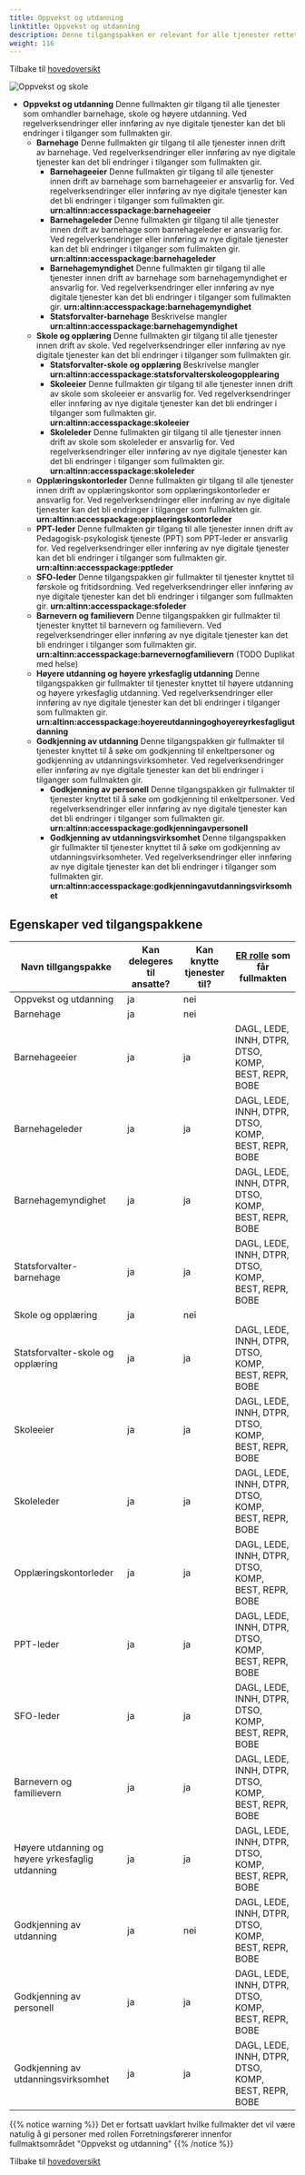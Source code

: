 ```yaml
---
title: Oppvekst og utdanning
linktitle: Oppvekst og utdanning
description: Denne tilgangspakken er relevant for alle tjenester rettet mot virksomheter med aktivitet innen oppvekst, skole og høyere utdanning
weight: 116
---
```


Tilbake til [hovedoversikt](/authorization/modules/accessgroups/type-accessgroups/versjon-3/#oversikt-over-tilgangspakker)


![Oppvekst og skole](os3.jpg "Oppvekst og skole")
- **Oppvekst og utdanning** Denne fullmakten gir tilgang til alle tjenester som omhandler barnehage, skole og høyere utdanning. Ved regelverksendringer eller innføring av nye digitale tjenester kan det bli endringer i tilganger som fullmakten gir.
    - **Barnehage** Denne fullmakten gir tilgang til alle tjenester innen drift av barnehage. Ved regelverksendringer eller innføring av nye digitale tjenester kan det bli endringer i tilganger som fullmakten gir.
      - **Barnehageeier** Denne fullmakten gir tilgang til alle tjenester innen drift av barnehage som barnehageeier er ansvarlig for. Ved regelverksendringer eller innføring av nye digitale tjenester kan det bli endringer i tilganger som fullmakten gir. **urn:altinn:accesspackage:barnehageeier**
      - **Barnehageleder** Denne fullmakten gir tilgang til alle tjenester innen drift av barnehage som barnehageleder er ansvarlig for. Ved regelverksendringer eller innføring av nye digitale tjenester kan det bli endringer i tilganger som fullmakten gir. **urn:altinn:accesspackage:barnehageleder**
      - **Barnehagemyndighet** Denne fullmakten gir tilgang til alle tjenester innen drift av barnehage som barnehagemyndighet er ansvarlig for. Ved regelverksendringer eller innføring av nye digitale tjenester kan det bli endringer i tilganger som fullmakten gir. **urn:altinn:accesspackage:barnehagemyndighet**
      - **Statsforvalter-barnehage** Beskrivelse mangler  **urn:altinn:accesspackage:barnehagemyndighet**
    - **Skole og opplæring** Denne fullmakten gir tilgang til alle tjenester innen drift av skole. Ved regelverksendringer eller innføring av nye digitale tjenester kan det bli endringer i tilganger som fullmakten gir. 
      - **Statsforvalter-skole og opplæring** Beskrivelse mangler **urn:altinn:accesspackage:statsforvalterskoleogopplearing**
      - **Skoleeier** Denne fullmakten gir tilgang til alle tjenester innen drift av skole som skoleeier er ansvarlig for. Ved regelverksendringer eller innføring av nye digitale tjenester kan det bli endringer i tilganger som fullmakten gir. **urn:altinn:accesspackage:skoleeier**
      - **Skoleleder** Denne fullmakten gir tilgang til alle tjenester innen drift av skole som skoleleder er ansvarlig for. Ved regelverksendringer eller innføring av nye digitale tjenester kan det bli endringer i tilganger som fullmakten gir. **urn:altinn:accesspackage:skoleleder**
    - **Opplæringskontorleder** Denne fullmakten gir tilgang til alle tjenester innen drift av opplæringskontor som opplæringskontorleder er ansvarlig for. Ved regelverksendringer eller innføring av nye digitale tjenester kan det bli endringer i tilganger som fullmakten gir.  **urn:altinn:accesspackage:opplaeringskontorleder**
    - **PPT-leder** Denne fullmakten gir tilgang til alle tjenester innen drift av Pedagogisk-psykologisk tjeneste (PPT) som PPT-leder er ansvarlig for. Ved regelverksendringer eller innføring av nye digitale tjenester kan det bli endringer i tilganger som fullmakten gir. **urn:altinn:accesspackage:pptleder**
    - **SFO-leder** Denne tilgangspakken gir fullmakter til tjenester knyttet til førskole og fritidsordning. Ved regelverksendringer eller innføring av nye digitale tjenester kan det bli endringer i tilganger som fullmakten gir.  **urn:altinn:accesspackage:sfoleder**
    - **Barnevern og familievern** Denne tilgangspakken gir fullmakter til tjenester knyttet til barnevern og familievern. Ved regelverksendringer eller innføring av nye digitale tjenester kan det bli endringer i tilganger som fullmakten gir. **urn:altinn:accesspackage:barnevernogfamilievern** (TODO Duplikat med helse)
	- **Høyere utdanning og høyere yrkesfaglig utdanning** Denne tilgangspakken gir fullmakter til tjenester knyttet til høyere utdanning og høyere yrkesfaglig utdanning. Ved regelverksendringer eller innføring av nye digitale tjenester kan det bli endringer i tilganger som fullmakten gir.  **urn:altinn:accesspackage:hoyereutdanningoghoyereyrkesfagligutdanning**
	- **Godkjenning av utdanning** Denne tilgangspakken gir fullmakter til tjenester knyttet til å søke om godkjenning til enkeltpersoner og godkjenning av utdanningsvirksomheter. Ved regelverksendringer eller innføring av nye digitale tjenester kan det bli endringer i tilganger som fullmakten gir.
    	- **Godkjenning av personell** Denne tilgangspakken gir fullmakter til tjenester knyttet til å søke om godkjenning til enkeltpersoner. Ved regelverksendringer eller innføring av nye digitale tjenester kan det bli endringer i tilganger som fullmakten gir.  **urn:altinn:accesspackage:godkjenningavpersonell**
    	- **Godkjenning av utdanningsvirksomhet** Denne tilgangspakken gir fullmakter til tjenester knyttet til å søke om godkjenning av utdanningsvirksomheter. Ved regelverksendringer eller innføring av nye digitale tjenester kan det bli endringer i tilganger som fullmakten gir.  **urn:altinn:accesspackage:godkjenningavutdanningsvirksomhet**

## Egenskaper ved tilgangspakkene
|Navn tillgangspakke|Kan delegeres til ansatte?|Kan knytte tjenester til?|[ER rolle](/authorization/modules/accessgroups/register_er/#rolletyper-fra-enhetsregisteret) som får fullmakten|
|---|---|---|---|
|Oppvekst og utdanning| ja|nei||
|Barnehage|ja|nei||
|Barnehageeier|ja|ja|DAGL, LEDE, INNH, DTPR, DTSO, KOMP, BEST, REPR, BOBE|
|Barnehageleder|ja|ja|DAGL, LEDE, INNH, DTPR, DTSO, KOMP, BEST, REPR, BOBE|
|Barnehagemyndighet|ja|ja|DAGL, LEDE, INNH, DTPR, DTSO, KOMP, BEST, REPR, BOBE|
|Statsforvalter-barnehage|ja|ja|DAGL, LEDE, INNH, DTPR, DTSO, KOMP, BEST, REPR, BOBE|
|Skole og opplæring|ja|nei||
|Statsforvalter-skole og opplæring|ja|ja|DAGL, LEDE, INNH, DTPR, DTSO, KOMP, BEST, REPR, BOBE|
|Skoleeier|ja|ja|DAGL, LEDE, INNH, DTPR, DTSO, KOMP, BEST, REPR, BOBE|
|Skoleleder|ja|ja|DAGL, LEDE, INNH, DTPR, DTSO, KOMP, BEST, REPR, BOBE|
|Opplæringskontorleder|ja|ja|DAGL, LEDE, INNH, DTPR, DTSO, KOMP, BEST, REPR, BOBE|
|PPT-leder|ja|ja|DAGL, LEDE, INNH, DTPR, DTSO, KOMP, BEST, REPR, BOBE|
|SFO-leder|ja|ja|DAGL, LEDE, INNH, DTPR, DTSO, KOMP, BEST, REPR, BOBE|
|Barnevern og familievern|ja|ja|DAGL, LEDE, INNH, DTPR, DTSO, KOMP, BEST, REPR, BOBE|
|Høyere utdanning og høyere yrkesfaglig utdanning|ja|ja|DAGL, LEDE, INNH, DTPR, DTSO, KOMP, BEST, REPR, BOBE|
|Godkjenning av utdanning|ja|nei|DAGL, LEDE, INNH, DTPR, DTSO, KOMP, BEST, REPR, BOBE|
|Godkjenning av personell|ja|ja|DAGL, LEDE, INNH, DTPR, DTSO, KOMP, BEST, REPR, BOBE|
|Godkjenning av utdanningsvirksomhet| ja| ja|DAGL, LEDE, INNH, DTPR, DTSO, KOMP, BEST, REPR, BOBE|

{{% notice warning %}} Det er fortsatt uavklart hvilke fullmakter det vil være natulig å gi personer med rollen Forretningsførerer innenfor fullmaktsområdet "Oppvekst og utdanning" {{% /notice %}}


Tilbake til [hovedoversikt](/authorization/modules/accessgroups/type-accessgroups/versjon-3/#oversikt-over-tilgangspakker)
